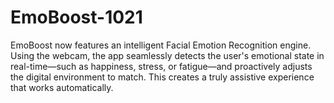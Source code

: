 # EmoBoost-1021
EmoBoost now features an intelligent Facial Emotion Recognition engine. Using the webcam, the app seamlessly detects the user's emotional state in real-time—such as happiness, stress, or fatigue—and proactively adjusts the digital environment to match. This creates a truly assistive experience that works automatically.
